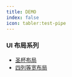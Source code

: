 ```yaml
---
title: DEMO
index: false
icon: tabler:test-pipe
---
```


### UI 布局系列

- [圣杯布局](圣杯布局.md)
- [四列等宽布局](四列等宽布局.md)
